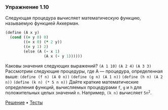 ### Упражнение 1.10

Следующая процедура вычисляет математическую функцию, называемую функцией Аккерман.
```clojure
(define (A x y)
  (cond ((= y 0) 0)
        ((= x 0) (* 2 y))
        ((= y 1) 2)
        (else (A (- x 1)
                 (A x (- y 1))))))
```
Каковы значения следующих выражений?
`(A 1 10)`
`(A 2 4)`
`(A 3 3)`
Рассмотрим следующие процедуры, где A — процедура, определенная выше:
`(define (f n) (A 0 n))`
`(define (g n) (A 1 n))`
`(define (h n) (A 2 n))`
`(define (k n) (* 5 n n))`
Дайте краткие математические определения функций, вычисляемых процедурами `f`, `g` и `h` для положительных целых значений `n`. Например, `(k n)` вычисляет <code>5n<sup>2</sup></code>.

[Решение](../../src/sicp/chapter_1/exercise_1_10.clj) • [Тесты](../../test/sicp/chapter_1/test_1_10.clj)

